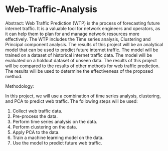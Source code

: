 # Web-Traffic-Analysis

Abstract: 
Web Traffic Prediction (WTP) is the process of forecasting future internet traffic. It is a valuable tool for network engineers and operators, as it can help them to plan for and manage network resources more effectively. The WTP includes the Time series analysis, Clustering and Principal component analysis.
The results of this project will be an analytical model that can be used to predict future internet traffic. The model will be trained on a dataset of historical internet traffic data. The model will be evaluated on a holdout dataset of unseen data.
The results of this project will be compared to the results of other methods for web traffic prediction. The results will be used to determine the effectiveness of the proposed method.

Methodology:

In this project, we will use a combination of time series analysis, clustering, and PCA to predict web traffic. The following steps will be used:
1.	Collect web traffic data.
2.	Pre-process the data.
3.	Perform time series analysis on the data.
4.	Perform clustering on the data.
5.	Apply PCA to the data.
6.	Train a machine learning model on the data.
7.	Use the model to predict future web traffic.
